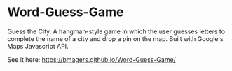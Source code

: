 # Word-Guess-Game

Guess the City.  A hangman-style game in which the user guesses 
letters to complete the name of a city and drop a pin on the map.
Built with Google's Maps Javascript API.

See it here: https://bmagers.github.io/Word-Guess-Game/
